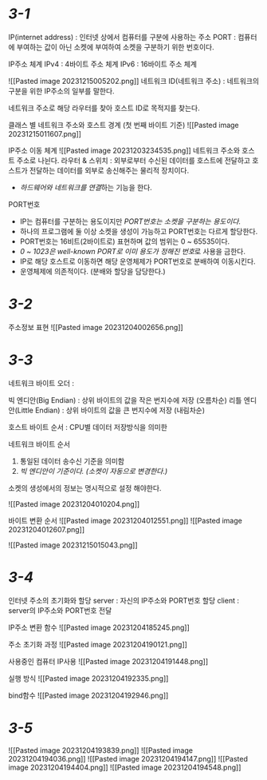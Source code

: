 
# *3-1*

IP(internet address) : 인터넷 상에서 컴퓨터를 구분에 사용하는 주소
PORT : 컴퓨터에 부여하는 값이 아닌 소켓에 부여하여 소켓을 구분하기 위한 번호이다.

IP주소 체계
IPv4 : 4바이트 주소 체계
IPv6 : 16바이트 주소 체계

![[Pasted image 20231215005202.png]]
네트워크 ID(네트워크 주소) : 네트워크의 구분을 위한 IP주소의 일부를 말한다.

네트워크 주소로 해당 라우터를 찾아 호스트 ID로 목적지를 찾는다.

클래스 별 네트워크 주소와 호스트 경계 (첫 번째 바이트 기준)
![[Pasted image 20231215011607.png]]


IP주소 이동 체계
![[Pasted image 20231203234535.png]]
네트워크 주소와 호스트 주소로 나뉜다.
라우터 & 스위치 : 외부로부터 수신된 데이터를 호스트에 전달하고 호스트가 전달하는 데이터를 외부로 송신해주는 물리적 장치이다.
- *하드웨어와 네트워크를 연결*하는 기능을 한다.


PORT번호
- IP는 컴퓨터를 구분하는 용도이지만 *PORT번호는 소켓을 구분하는 용도이다.*
- 하나의 프로그램에 둘 이상 소켓을 생성이 가능하고 PORT번호는 다르게 할당한다.
- PORT번호는 16비트(2바이트로) 표현하며 값의 범위는 0 ~ 65535이다.
- *0 ~ 1023은 well-known PORT로 이미 용도가 정해진 번호*로 사용을 금한다.
- IP로 해당 호스트로 이동하면 해당 운영체제가 PORT번호로 분배하여 이동시킨다.
- 운영체제에 의존적이다. (분배와 할당을 담당한다.)


# *3-2*

주소정보 표현
![[Pasted image 20231204002656.png]]


# *3-3*

네트워크 바이트 오더 : 

빅 엔디안(Big Endian) : 상위 바이트의 값을 작은 번지수에 저장 (오름차순)
리틀 엔디안(Little Endian) : 상위 바이트의 값을 큰 번지수에 저장 (내림차순)

호스트 바이트 순서 : CPU별 데이터 저장방식을 의미한

네트워크 바이트 순서
1. 통일된 데이터 송수신 기준을 의미함
2. *빅 엔디안이 기준이다. (소켓이 자동으로 변경한다.)*

소켓의 생성에서의 정보는 명시적으로 설정 해야한다.

![[Pasted image 20231204010204.png]]


바이트 변환 순서
![[Pasted image 20231204012551.png]]
![[Pasted image 20231204012607.png]]

![[Pasted image 20231215015043.png]]


# *3-4*

인터넷 주소의 초기화와 할당
server : 자신의 IP주소와 PORT번호 할당 
client : server의 IP주소와 PORT번호 전달

IP주소 변환 함수
![[Pasted image 20231204185245.png]]

주소 초기화 과정
![[Pasted image 20231204190121.png]]

사용중인 컴퓨터 IP사용
![[Pasted image 20231204191448.png]]

실행 방식
![[Pasted image 20231204192335.png]]


bind함수
![[Pasted image 20231204192946.png]]



# *3-5*
![[Pasted image 20231204193839.png]]
![[Pasted image 20231204194036.png]]
![[Pasted image 20231204194147.png]]
![[Pasted image 20231204194404.png]]
![[Pasted image 20231204194548.png]]

